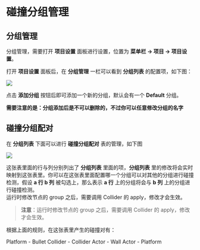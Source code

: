 # 碰撞分组管理

## 分组管理

分组管理，需要打开 **项目设置** 面板进行设置，位置为 **菜单栏 -> 项目 -> 项目设置**。

打开 **项目设置** 面板后，在 **分组管理** 一栏可以看到 **分组列表** 的配置项，如下图：

![](../../getting-started/basics/editor-panels/project-settings/group.png)

点击 **添加分组** 按钮后即可添加一个新的分组，默认会有一个 **Default** 分组。

**需要注意的是：分组添加后是不可以删除的，不过你可以任意修改分组的名字**

## 碰撞分组配对

在 **分组列表** 下面可以进行 **碰撞分组配对** 表的管理，如下图

![](collision-group/collision-group.png)

这张表里面的行与列分别列出了 **分组列表** 里面的项，**分组列表** 里的修改将会实时映射到这张表里。你可以在这张表里面配置哪一个分组可以对其他的分组进行碰撞检测，假设 **a 行 b 列** 被勾选上，那么表示 **a 行** 上的分组将会与 **b 列** 上的分组进行碰撞检测。<br>
运行时修改节点的 group 之后，需要调用 Collider 的 apply，修改才会生效。

> **注意**：运行时修改节点的 group 之后，需要调用 Collider 的 apply，修改才会生效。

根据上面的规则，在这张表里产生的碰撞对有：

Platform - Bullet
Collider - Collider
Actor - Wall
Actor - Platform
